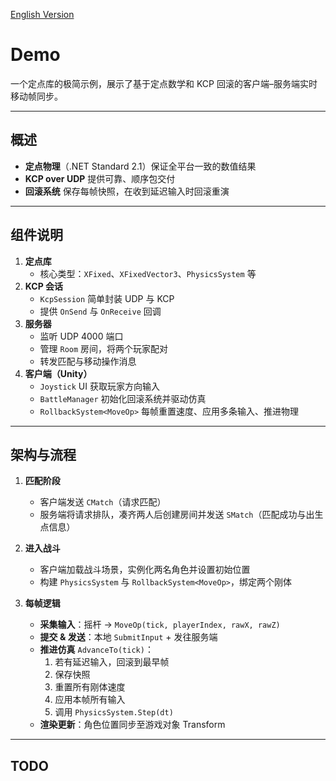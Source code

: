 [English Version](README.md)

# Demo

一个定点库的极简示例，展示了基于定点数学和 KCP 回滚的客户端–服务端实时移动帧同步。

---

## 概述

- **定点物理**（.NET Standard 2.1）保证全平台一致的数值结果  
- **KCP over UDP** 提供可靠、顺序包交付  
- **回滚系统** 保存每帧快照，在收到延迟输入时回滚重演

---

## 组件说明

1. **定点库**  
   - 核心类型：`XFixed`、`XFixedVector3`、`PhysicsSystem` 等  
2. **KCP 会话**  
   - `KcpSession` 简单封装 UDP 与 KCP  
   - 提供 `OnSend` 与 `OnReceive` 回调  
3. **服务器**  
   - 监听 UDP 4000 端口  
   - 管理 `Room` 房间，将两个玩家配对  
   - 转发匹配与移动操作消息  
4. **客户端（Unity）**  
   - `Joystick` UI 获取玩家方向输入  
   - `BattleManager` 初始化回滚系统并驱动仿真  
   - `RollbackSystem<MoveOp>` 每帧重置速度、应用多条输入、推进物理

---

## 架构与流程

1. **匹配阶段**  
   - 客户端发送 `CMatch`（请求匹配）  
   - 服务端将请求排队，凑齐两人后创建房间并发送 `SMatch`（匹配成功与出生点信息）

2. **进入战斗**  
   - 客户端加载战斗场景，实例化两名角色并设置初始位置  
   - 构建 `PhysicsSystem` 与 `RollbackSystem<MoveOp>`，绑定两个刚体

3. **每帧逻辑**  
   - **采集输入**：摇杆 → `MoveOp(tick, playerIndex, rawX, rawZ)`  
   - **提交 & 发送**：本地 `SubmitInput` + 发往服务端  
   - **推进仿真** `AdvanceTo(tick)`：  
     1. 若有延迟输入，回滚到最早帧  
     2. 保存快照  
     3. 重置所有刚体速度  
     4. 应用本帧所有输入  
     5. 调用 `PhysicsSystem.Step(dt)`  
   - **渲染更新**：角色位置同步至游戏对象 Transform

---

## TODO
